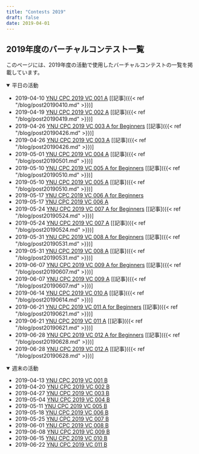 ```yaml
---
title: "Contests 2019"
draft: false
date: 2019-04-01
---
```


## 2019年度のバーチャルコンテスト一覧

このページには、2019年度の活動で使用したバーチャルコンテストの一覧を掲載しています。

<details open>
<summary>平日の活動</summary>

- 2019-04-10 [YNU CPC 2019 VC 001 A](https://not-522.appspot.com/contest/5749287812071424) [[記事]({{< ref "/blog/post20190410.md" >}})]
- 2019-04-19 [YNU CPC 2019 VC 002 A](https://not-522.appspot.com/contest/5696717009715200) [[記事]({{< ref "/blog/post20190419.md" >}})]
- 2019-04-26 [YNU CPC 2019 VC 003 A for Beginners](https://not-522.appspot.com/contest/5088948820901888) [[記事]({{< ref "/blog/post20190426.md" >}})]
- 2019-04-26 [YNU CPC 2019 VC 003 A](https://not-522.appspot.com/contest/4962521425379328) [[記事]({{< ref "/blog/post20190426.md" >}})]
- 2019-05-01 [YNU CPC 2019 VC 004 A](https://not-522.appspot.com/contest/5642741518172160) [[記事]({{< ref "/blog/post20190501.md" >}})]
- 2019-05-10 [YNU CPC 2019 VC 005 A for Beginners](https://not-522.appspot.com/contest/6222278903726080) [[記事]({{< ref "/blog/post20190510.md" >}})]
- 2019-05-10 [YNU CPC 2019 VC 005 A](https://not-522.appspot.com/contest/5193489985830912) [[記事]({{< ref "/blog/post20190510.md" >}})]
- 2019-05-17 [YNU CPC 2019 VC 006 A for Beginners](https://not-522.appspot.com/contest/4883993971392512)
- 2019-05-17 [YNU CPC 2019 VC 006 A](https://not-522.appspot.com/contest/5069935017459712)
- 2019-05-24 [YNU CPC 2019 VC 007 A for Beginners](https://not-522.appspot.com/contest/5694327095296000) [[記事]({{< ref "/blog/post20190524.md" >}})]
- 2019-05-24 [YNU CPC 2019 VC 007 A](https://not-522.appspot.com/contest/6003317712879616) [[記事]({{< ref "/blog/post20190524.md" >}})]
- 2019-05-31 [YNU CPC 2019 VC 008 A for Beginners](https://not-522.appspot.com/contest/5178811129790464) [[記事]({{< ref "/blog/post20190531.md" >}})]
- 2019-05-31 [YNU CPC 2019 VC 008 A](https://not-522.appspot.com/contest/5749853070032896) [[記事]({{< ref "/blog/post20190531.md" >}})]
- 2019-06-07 [YNU CPC 2019 VC 009 A for Beginners](https://not-522.appspot.com/contest/5198271190401024) [[記事]({{< ref "/blog/post20190607.md" >}})]
- 2019-06-07 [YNU CPC 2019 VC 009 A](https://not-522.appspot.com/contest/5649808417095680) [[記事]({{< ref "/blog/post20190607.md" >}})]
- 2019-06-14 [YNU CPC 2019 VC 010 A](https://not-522.appspot.com/contest/5131391301844992) [[記事]({{< ref "/blog/post20190614.md" >}})]
- 2019-06-21 [YNU CPC 2019 VC 011 A for Beginners](https://onlinejudge.u-aizu.ac.jp/beta/room.html#YNUCPC_2019_011Adiv2) [[記事]({{< ref "/blog/post20190621.md" >}})]
- 2019-06-21 [YNU CPC 2019 VC 011 A](https://onlinejudge.u-aizu.ac.jp/beta/room.html#YNUCPC_2019_011Adiv1) [[記事]({{< ref "/blog/post20190621.md" >}})]
- 2019-06-28 [YNU CPC 2019 VC 012 A for Beginners](https://onlinejudge.u-aizu.ac.jp/services/room.html#YNUCPC_2019_012_A_div2) [[記事]({{< ref "/blog/post20190628.md" >}})]
- 2019-06-28 [YNU CPC 2019 VC 012 A](https://onlinejudge.u-aizu.ac.jp/services/room.html#YNUCPC_2019_012_A_div1) [[記事]({{< ref "/blog/post20190628.md" >}})]

</details>

<details open>
<summary>週末の活動</summary>

- 2019-04-13 [YNU CPC 2019 VC 001 B](https://vjudge.net/contest/294878)
- 2019-04-20 [YNU CPC 2019 VC 002 B](https://vjudge.net/contest/296467)
- 2019-04-27 [YNU CPC 2019 VC 003 B](https://vjudge.net/contest/296861)
- 2019-05-04 [YNU CPC 2019 VC 004 B](https://vjudge.net/contest/299414)
- 2019-05-11 [YNU CPC 2019 VC 005 B](https://vjudge.net/contest/300442)
- 2019-05-18 [YNU CPC 2019 VC 006 B](https://vjudge.net/contest/302527)
- 2019-05-25 [YNU CPC 2019 VC 007 B](https://vjudge.net/contest/303844)
- 2019-06-01 [YNU CPC 2019 VC 008 B](https://vjudge.net/contest/304950)
- 2019-06-08 [YNU CPC 2019 VC 009 B](https://vjudge.net/contest/305859)
- 2019-06-15 [YNU CPC 2019 VC 010 B](https://vjudge.net/contest/306319)
- 2019-06-22 [YNU CPC 2019 VC 011 B](https://vjudge.net/contest/307407)

</details>
